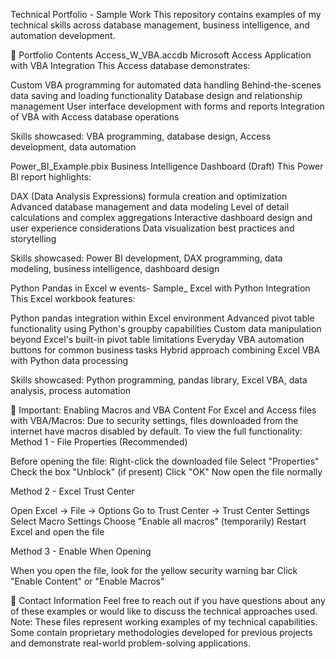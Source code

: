 Technical Portfolio - Sample Work
This repository contains examples of my technical skills across database management, business intelligence, and automation development.

📁 Portfolio Contents
Access_W_VBA.accdb
Microsoft Access Application with VBA Integration
This Access database demonstrates:

Custom VBA programming for automated data handling
Behind-the-scenes data saving and loading functionality
Database design and relationship management
User interface development with forms and reports
Integration of VBA with Access database operations

Skills showcased: VBA programming, database design, Access development, data automation

Power_BI_Example.pbix
Business Intelligence Dashboard (Draft)
This Power BI report highlights:

DAX (Data Analysis Expressions) formula creation and optimization
Advanced database management and data modeling
Level of detail calculations and complex aggregations
Interactive dashboard design and user experience considerations
Data visualization best practices and storytelling

Skills showcased: Power BI development, DAX programming, data modeling, business intelligence, dashboard design

Python Pandas in Excel w events- Sample_
Excel with Python Integration
This Excel workbook features:

Python pandas integration within Excel environment
Advanced pivot table functionality using Python's groupby capabilities
Custom data manipulation beyond Excel's built-in pivot table limitations
Everyday VBA automation buttons for common business tasks
Hybrid approach combining Excel VBA with Python data processing

Skills showcased: Python programming, pandas library, Excel VBA, data analysis, process automation

🔧 Important: Enabling Macros and VBA Content
For Excel and Access files with VBA/Macros:
Due to security settings, files downloaded from the internet have macros disabled by default. To view the full functionality:
Method 1 - File Properties (Recommended)

Before opening the file: Right-click the downloaded file
Select "Properties"
Check the box "Unblock" (if present)
Click "OK"
Now open the file normally

Method 2 - Excel Trust Center

Open Excel → File → Options
Go to Trust Center → Trust Center Settings
Select Macro Settings
Choose "Enable all macros" (temporarily)
Restart Excel and open the file

Method 3 - Enable When Opening

When you open the file, look for the yellow security warning bar
Click "Enable Content" or "Enable Macros"


💼 Contact Information
Feel free to reach out if you have questions about any of these examples or would like to discuss the technical approaches used.
Note: These files represent working examples of my technical capabilities. Some contain proprietary methodologies developed for previous projects and demonstrate real-world problem-solving applications.
